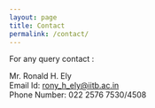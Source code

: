```yaml
---
layout: page
title: Contact
permalink: /contact/
---
```


For any query contact : <br>

Mr. Ronald H. Ely <br>
Email Id: rony_h_ely@iitb.ac.in <br>
Phone Number: 022 2576 7530/4508 <br>
              


